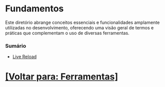 # Fundamentos

Este diretório abrange conceitos essenciais e funcionalidades amplamente utilizadas no desenvolvimento, oferecendo uma visão geral de termos e práticas que complementam o uso de diversas ferramentas.

### Sumário

- [Live Reload](./2-live-reload.md)

# [[Voltar para: Ferramentas]](../ferramentas.md)